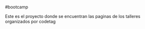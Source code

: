 #bootcamp

Este es el proyecto donde se encuentran las paginas de los talleres organizados por codetag

